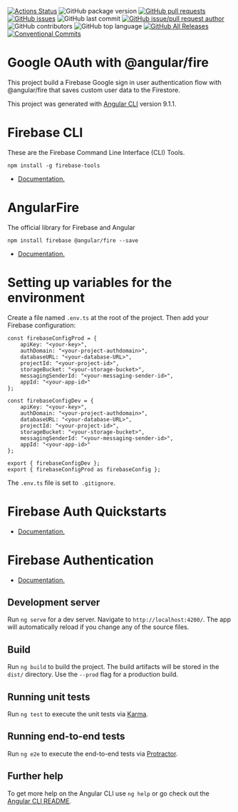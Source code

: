 [![Actions Status](https://github.com/danielso2007/google-oauth-com-angular-fire/workflows/google-oauth-com-angular-fire/badge.svg)](https://github.com/danielso2007/google-oauth-com-angular-fire/actions)
![GitHub package version](https://img.shields.io/github/package-json/v/danielso2007/google-oauth-com-angular-fire.svg)
[![GitHub pull requests](https://img.shields.io/github/issues-pr-raw/danielso2007/google-oauth-com-angular-fire.svg)](https://github.com/danielso2007/google-oauth-com-angular-fire/pulls)
[![GitHub issues](https://img.shields.io/github/issues/danielso2007/google-oauth-com-angular-fire.svg)](https://github.com/danielso2007/google-oauth-com-angular-fire/issues?q=is%3Aopen+is%3Aissue)
![GitHub last commit](https://img.shields.io/github/last-commit/danielso2007/google-oauth-com-angular-fire.svg)
[![GitHub issue/pull request author](https://img.shields.io/github/issues/detail/u/danielso2007/google-oauth-com-angular-fire/1.svg)](https://github.com/danielso2007/google-oauth-com-angular-fire/pulls)
![GitHub contributors](https://img.shields.io/github/contributors/danielso2007/google-oauth-com-angular-fire.svg)
![GitHub top language](https://img.shields.io/github/languages/top/danielso2007/google-oauth-com-angular-fire.svg)
[![GitHub All Releases](https://img.shields.io/github/downloads/danielso2007/google-oauth-com-angular-fire/total.svg)](https://github.com/danielso2007/google-oauth-com-angular-fire/archive/master.zip)
[![Conventional Commits](https://img.shields.io/badge/Conventional%20Commits-1.0.0-yellow.svg)](https://conventionalcommits.org)

# Google OAuth with @angular/fire

This project build a Firebase Google sign in user authentication flow with @angular/fire that saves custom user data to the Firestore.

This project was generated with [Angular CLI](https://github.com/angular/angular-cli) version 9.1.1.

# Firebase CLI

These are the Firebase Command Line Interface (CLI) Tools.

```
npm install -g firebase-tools
```

- [Documentation.](https://github.com/firebase/firebase-tools)

# AngularFire

The official library for Firebase and Angular

```
npm install firebase @angular/fire --save
```

- [Documentation.](https://github.com/angular/angularfire2)

# Setting up variables for the environment

Create a file named `.env.ts` at the root of the project. Then add your Firebase configuration:

```
const firebaseConfigProd = {
    apiKey: "<your-key>",
    authDomain: "<your-project-authdomain>",
    databaseURL: "<your-database-URL>",
    projectId: "<your-project-id>",
    storageBucket: "<your-storage-bucket>",
    messagingSenderId: "<your-messaging-sender-id>",
    appId: "<your-app-id>"
};

const firebaseConfigDev = {
    apiKey: "<your-key>",
    authDomain: "<your-project-authdomain>",
    databaseURL: "<your-database-URL>",
    projectId: "<your-project-id>",
    storageBucket: "<your-storage-bucket>",
    messagingSenderId: "<your-messaging-sender-id>",
    appId: "<your-app-id>"
};

export { firebaseConfigDev };
export { firebaseConfigProd as firebaseConfig };
```

The `.env.ts` file is set to` .gitignore`.


# Firebase Auth Quickstarts

- [Documentation.](https://github.com/firebase/quickstart-js/blob/master/auth/README.md)

# Firebase Authentication

- [Documentation.](https://firebase.google.com/docs/auth/)

## Development server

Run `ng serve` for a dev server. Navigate to `http://localhost:4200/`. The app will automatically reload if you change any of the source files.

## Build

Run `ng build` to build the project. The build artifacts will be stored in the `dist/` directory. Use the `--prod` flag for a production build.

## Running unit tests

Run `ng test` to execute the unit tests via [Karma](https://karma-runner.github.io).

## Running end-to-end tests

Run `ng e2e` to execute the end-to-end tests via [Protractor](http://www.protractortest.org/).

## Further help

To get more help on the Angular CLI use `ng help` or go check out the [Angular CLI README](https://github.com/angular/angular-cli/blob/master/README.md).
